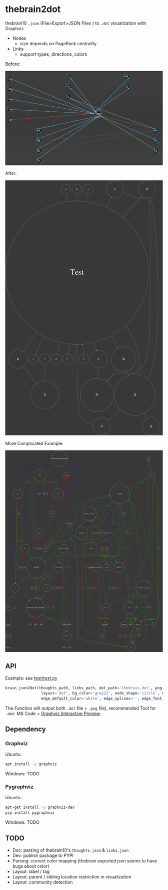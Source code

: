 # thebrain2dot

thebrain10 `.json` (File>Export>JSON Files 
) to `.dot` visualization with Graphviz

- Nodes
    - size depends on PageRank centrality
- Links
    - support types, directions, colors

Before:

![thebrain10 screenshot](test/thebrain_screenshot.png)

After:

![](test/thebrain.png)

More Complicated Example:

![](test/thebrain_complex.PNG)

## API

Example: see [test/test.py](test/test.py)

```python
brain_json2dot(thoughts_path, links_path, dot_path='thebrain.dot', png_path='thebrain.png', 
                layout='dot', bg_color='grey22', node_shape='circle', node_color='white', 
                edge_default_color='white', edge_splines='', edge_font_size=10)
```

The Function will output both `.dot` file + `.png` file), recommended Tool for `.dot`: MS Code + [Graphviz Interactive Preview](https://marketplace.visualstudio.com/items?itemName=tintinweb.graphviz-interactive-preview)

## Dependency

### Graphviz

Ubuntu:

```bash
apt install -y graphviz
```

Windows: TODO

### Pygraphviz

Ubuntu:

```bash
apt-get install -y graphviz-dev
pip install pygraphviz
```

Windows: TODO


## TODO

- Doc: parsing of thebrain10's `thoughts.json` & `links.json`
- Dev: publish package to PYPI
- Parsing: correct color mapping (thebrain exported json seems to have bugs about color)
- Layout: label / tag
- Layout: parent / sibling location restriction in visualization
- Layout: community detection
